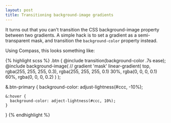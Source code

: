```yaml
---
layout: post
title: Transitioning background-image gradients
---
```


It turns out that you can't transition the CSS background-image property between two gradients. A simple hack is to set a gradient as a semi-transparent mask, and transition the `background-color` property instead.

Using Compass, this looks something like:

{% highlight scss %}
.btn {
  @include transition(background-color .7s ease);
  @include background-image( // gradient 'mask'
    linear-gradient(
      top,
      rgba(255, 255, 255, 0.3),
      rgba(255, 255, 255, 0.1) 30%,
      rgba(0, 0, 0, 0.1) 60%,
      rgba(0, 0, 0, 0.2)
    )
  );

  &.btn-primary {
    background-color: adjust-lightness(#ccc, -10%);

    &:hover {
      background-color: adject-lightness(#ccc, 10%);
    }
  }
{% endhighlight %}
